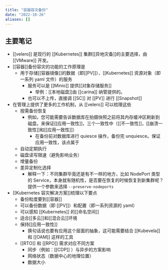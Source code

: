 ```yaml
---
title: "容器容灾备份"
date: "2022-10-26"
aliases: []
---
```


## 主要笔记
-  [[velero]] 是现行的 [[Kubernetes]] 集群[[异地灾备]]的主要选择，由 [[VMware]] 开发。
- [[容器]]备份容灾的功能的工作原理是
	- 用于存储[[容器镜像]]的数据（即[[PV]]）、[[Kubernetes]] 资源对象（即一系列 yaml 文件）的服务
		- 服务可以是 [[Minio]] 提供[[对象存储服务]]
			- 举例：[[本地磁盘]]由 [[carina]] 纳管提供的。
		- 也可以不上传，直接调 [[SC]] 对 [[PV]] 进行 [[Snapshot]]
- 在管理上提供了更多的工作机制，从 [[velero]] 可以梳理这些
	- 按需备份恢复
		- 例如，您可能需要告诉数据库在拍摄快照之前将其内存缓冲区刷新到磁盘。来保证[[应用一致性]]，三个一致性中（[[不一致性]]，[[崩溃一致性]]和[[应用一致性]]）
			- 在备份前对数据库进行 quiesce 操作，备份完 unquiesce。保证应用一致性，该点属于
	- 自动定期执行
	- 磁盘读写限速（避免影响业务）
	- 增量备份
	- 差异定制化选择
		- 解释一下：不同集群毕竟还是有不一样的地方，比如 NodePort 类型的 Service，本身就有随机性，是否要在恢复的时候恢复到新集群呢？提供一个参数来选择  `--preserve-nodeports`
- [[Kubernetes 容灾解决方案]]梳理以下要点
	- 备份粒度要到[[容器]]
	- 可以备份数据（即 [[PV]]）和配置（即一系列资源的 yaml）
	- 可以感知 [[Kubernetes]] 的[[命名空间]]
	- 适合[[多云]]和[[混合云]]环境
	- 保持[[应用一致性]]
		- 换句话说也要有应用这个层面的抽象，这可能需要结合 [[Kubevela]] 和 [[OAM]] 这样的工具
	- [[RTO]] 和 [[RPO]] 需求对应不同方案
		- 同步（例如：[[CDP]] ）与异步的方案影响
		- 网络状态（数据中心的地理位置）
		- 数据大小